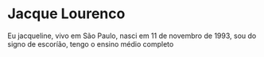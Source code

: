 # Jacque Lourenco

Eu jacqueline, vivo em São Paulo, nasci em 11 de novembro de 1993, sou do signo de escoríão, tengo o ensino médio completo
